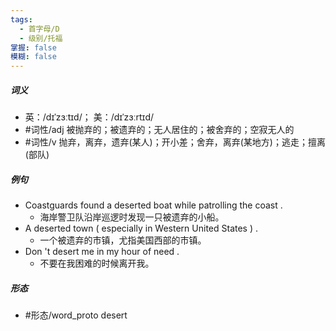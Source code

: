 ```yaml
---
tags:
  - 首字母/D
  - 级别/托福
掌握: false
模糊: false
---
```

##### 词义
- 英：/dɪˈzɜːtɪd/； 美：/dɪˈzɜːrtɪd/
- #词性/adj  被抛弃的；被遗弃的；无人居住的；被舍弃的；空寂无人的
- #词性/v  抛弃，离弃，遗弃(某人)；开小差；舍弃，离弃(某地方)；逃走；擅离(部队)
##### 例句
- Coastguards found a deserted boat while patrolling the coast .
	- 海岸警卫队沿岸巡逻时发现一只被遗弃的小船。
- A deserted town ( especially in Western United States ) .
	- 一个被遗弃的市镇，尤指美国西部的市镇。
- Don 't desert me in my hour of need .
	- 不要在我困难的时候离开我。
##### 形态
- #形态/word_proto desert
